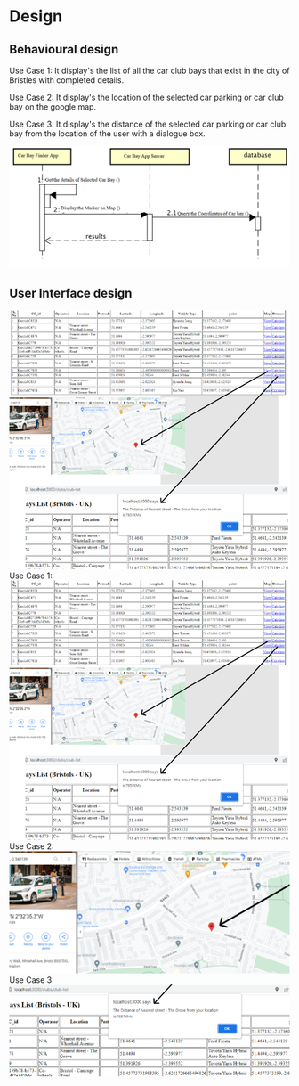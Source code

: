 # Design

## Behavioural design
Use Case 1:
It display's the list of all the car club bays that exist in the city of Bristles with completed details.

Use Case 2:
It display's the location of the selected car parking or car club bay on the google map.

Use Case 3:
It display's the distance of the selected car parking or car club bay from the location of the user with a dialogue box.


![Insert your Interaction/Sequence Diagrams for each use-case here.](images/sequence.png)

## User Interface design

![Insert your wireframe screenshots for each use-case here](images/wireframe.png)
Use Case 1:
![Insert your wireframe screenshots for each use-case here](images/usercase1-1.png)
Use Case 2:
![Insert your wireframe screenshots for each use-case here](images/usercase1-2.png)
Use Case 3:
![Insert your wireframe screenshots for each use-case here](images/usercase1-3.png)

